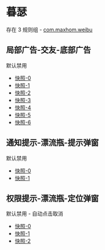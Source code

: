 # 暮瑟

存在 3 规则组 - [com.maxhom.weibu](/src/apps/com.maxhom.weibu.ts)

## 局部广告-交友-底部广告

默认禁用

- [快照-0](https://i.gkd.li/import/13377607)
- [快照-1](https://i.gkd.li/import/13377810)
- [快照-2](https://i.gkd.li/import/13728552)
- [快照-3](https://i.gkd.li/import/13377611)
- [快照-4](https://i.gkd.li/import/13702305)
- [快照-5](https://i.gkd.li/import/13702339)
- [快照-6](https://i.gkd.li/import/13702345)

## 通知提示-漂流瓶-提示弹窗

默认禁用

- [快照-0](https://i.gkd.li/import/13377649)
- [快照-1](https://i.gkd.li/import/13457015)

## 权限提示-漂流瓶-定位弹窗

默认禁用 - 自动点击取消

- [快照-0](https://i.gkd.li/import/13377685)
- [快照-1](https://i.gkd.li/import/13457033)
- [快照-2](https://i.gkd.li/import/13457038)
